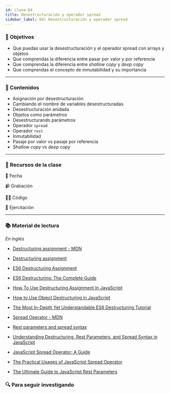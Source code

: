 ```yaml
---
id: clase-64
title: Desestructuración y operador spread
sidebar_label: 64) Desestructuración y operador spread
---
```


### 🏁 Objetivos

- Que puedas usar la desestructuración y el operador spread con arrays y objetos
- Que comprendas la diferencia entre pasar por valor y por referencia
- Que comprendas la diferencia entre _shallow copy_ y _deep copy_
- Que comprendas el concepto de inmutabilidad y su importancia

---

### 📝 Contenidos

- Asignación por desestructuración
- Cambiando el nombre de variables desestructuradas
- Desestructuración anidada
- Objetos como parámetros
- Desestructurando parámetros
- Operador `spread`
- Operador `rest`
- Inmutabilidad
- Pasaje por valor vs pasaje por referencia
- _Shallow copy_ vs _deep copy_

---

### 🚀 Recursos de la clase

📆 Fecha

📹 Grabación

👩‍💻 Código

💪 Ejercitación

---

### 📚 Material de lectura

_En inglés_

- [Destructuring assignment - MDN](https://developer.mozilla.org/en-US/docs/Web/JavaScript/Reference/Operators/Destructuring_assignment)
- [Destructuring assignment](https://javascript.info/destructuring-assignment)
- [ES6 Destructuring Assignment](https://www.javascripttutorial.net/es6/destructuring/)
- [ES6 Destructuring: The Complete Guide](https://codeburst.io/es6-destructuring-the-complete-guide-7f842d08b98f)
- [How To Use Destructuring Assignment In JavaScript](https://www.digitalocean.com/community/tutorials/how-to-use-destructuring-assignment-in-javascript)
- [How to Use Object Destructuring in JavaScript](https://dmitripavlutin.com/javascript-object-destructuring/)
- [The Most In-Depth Yet Understandable ES6 Destructuring Tutorial](https://untangled.io/in-depth-es6-destructuring-with-assembled-avengers/)

- [Spread Operator - MDN](https://developer.mozilla.org/en-US/docs/Web/JavaScript/Reference/Operators/Spread_syntax)
- [Rest parameters and spread syntax](https://javascript.info/rest-parameters-spread)
- [Understanding Destructuring, Rest Parameters, and Spread Syntax in JavaScript](https://www.digitalocean.com/community/tutorials/understanding-destructuring-rest-parameters-and-spread-syntax-in-javascript)
- [JavaScript Spread Operator: A Guide](https://careerkarma.com/blog/javascript-spread-operator/)
- [The Practical Usages of JavaScript Spread Operator](https://www.javascripttutorial.net/es6/javascript-spread/)

- [The Ultimate Guide to JavaScript Rest Parameters](https://www.javascripttutorial.net/es6/javascript-rest-parameters/)

### 🔍 Para seguir investigando

